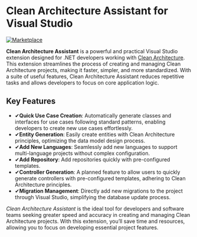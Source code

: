 # Clean Architecture Assistant for Visual Studio

[![Marketplace](https://vsmarketplacebadges.dev/version/SamanAzadi1996.CleanArchitectureAssistant.svg?&colorB=hotpink)](https://marketplace.visualstudio.com/items?itemName=SamanAzadi1996.CleanArchitectureAssistant)

**Clean Architecture Assistant** is a powerful and practical Visual Studio extension designed for .NET developers working with [Clean Architecture](https://marketplace.visualstudio.com/items?itemName=SamanAzadi1996.ASPDotnetCoreCleanArchitecture). This extension streamlines the process of creating and managing Clean Architecture projects, making it faster, simpler, and more standardized. With a suite of useful features, Clean Architecture Assistant reduces repetitive tasks and allows developers to focus on core application logic.

## Key Features

- ✔**Quick Use Case Creation**: Automatically generate classes and interfaces for use cases following standard patterns, enabling developers to create new use cases effortlessly.
- ✔**Entity Generation**: Easily create entities with Clean Architecture principles, optimizing the data model design process.
- ✔**Add New Languages**: Seamlessly add new languages to support multi-language projects without complex configuration.
- ✔**Add Repository**: Add repositories quickly with pre-configured templates.
- ✔**Controller Generation**: A planned feature to allow users to quickly generate controllers with pre-configured templates, adhering to Clean Architecture principles.
- ✔**Migration Management**: Directly add new migrations to the project through Visual Studio, simplifying the database update process.


*Clean Architecture Assistant* is the ideal tool for developers and software teams seeking greater speed and accuracy in creating and managing Clean Architecture projects. With this extension, you’ll save time and resources, allowing you to focus on developing essential project features.


